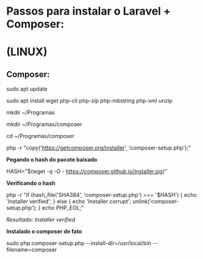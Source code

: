 # Passos para instalar o Laravel + Composer: #

# (LINUX) #


## Composer:


sudo apt update

sudo apt install wget php-cli php-zip php-mbstring php-xml unzip


mkdir ~/Programas

mkdir ~/Programas/composer

cd ~/Programas/composer

php -r "copy('https://getcomposer.org/installer', 'composer-setup.php');"

**Pegando o hash do pacote baixado**

HASH="$(wget -q -O - https://composer.github.io/installer.sig)"

**Verificando o hash**

php -r "if (hash_file('SHA384', 'composer-setup.php') === '$HASH') { echo 'Installer verified'; } else { echo 'Installer corrupt'; unlink('composer-setup.php'); } echo PHP_EOL;"

*Resultado:*
*Installer verified*

**Instalado o composer de fato**

sudo php composer-setup.php --install-dir=/usr/local/bin --filename=composer


